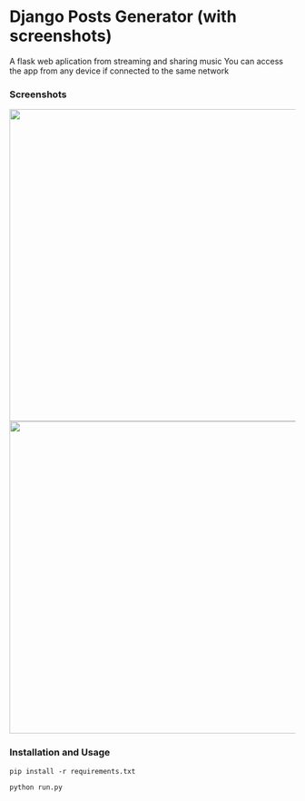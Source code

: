# Django Posts Generator (with screenshots)
A flask web aplication from streaming and sharing music
You can access the app from any device if connected to the same network

### Screenshots

<img src="screenshots/screenshot1.png" width="550">

<img src="screenshots/screenshot2.png" width="550">

### Installation and Usage

```
pip install -r requirements.txt

```

```
python run.py

```
